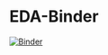 # EDA-Binder
[![Binder](https://mybinder.org/badge_logo.svg)](https://mybinder.org/v2/gh/Loptr511/EDA-Binder/HEAD)

